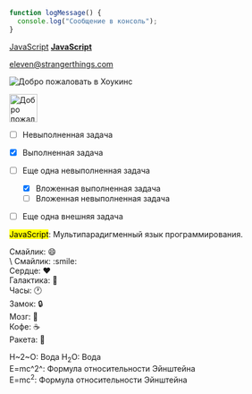 ```javascript
function logMessage() {
  console.log("Сообщение в консоль");
}
```

[JavaScript](https://ru.wikipedia.org/wiki/JavaScript "Мультипарадигменный язык программирования")
**[JavaScript](https://ru.wikipedia.org/wiki/JavaScript "Мультипарадигменный язык программирования")**


<eleven@strangerthings.com>


![Добро пожаловать в Хоукинс](https://upload.wikimedia.org/wikipedia/commons/thumb/9/99/Unofficial_JavaScript_logo_2.svg/1024px-Unofficial_JavaScript_logo_2.svg.png)

<img alt="Добро пожаловать в Хоукинс" height="50" src="https://upload.wikimedia.org/wikipedia/commons/thumb/9/99/Unofficial_JavaScript_logo_2.svg/1024px-Unofficial_JavaScript_logo_2.svg.png" width="50" />


- [ ] Невыполненная задача
- [x] Выполненная задача
- [ ] Еще одна невыполненная задача
  - [x] Вложенная выполненная задача
  - [ ] Вложенная невыполненная задача
- [ ] Еще одна внешняя задача



<mark>JavaScript</mark>: Мультипарадигменный язык программирования.  


Смайлик: :smile:  
\ Смайлик: \:smile:  
Сердце: :heart:  
Галактика: :milky_way:  
Часы: :clock1:  
Замок: :lock:  
Мозг: :brain:  
Кофе: :coffee:  
Ракета: :rocket:  


H~2~O: Вода 
H<sub>2</sub>O: Вода   
E=mc^2^: Формула относительности Эйнштейна  
E=mc<sup>2</sup>: Формула относительности Эйнштейна  
